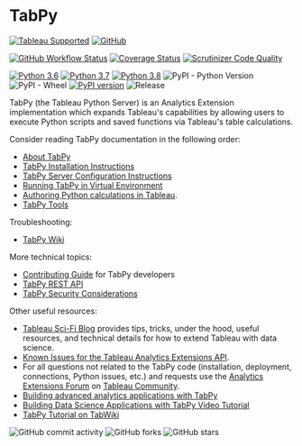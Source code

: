 # TabPy

[![Tableau Supported](https://img.shields.io/badge/Support%20Level-Tableau%20Supported-53bd92.svg)](https://www.tableau.com/support-levels-it-and-developer-tools)
[![GitHub](https://img.shields.io/badge/license-MIT-brightgreen.svg)](https://raw.githubusercontent.com/Tableau/TabPy/master/LICENSE)

[![GitHub Workflow Status](https://img.shields.io/github/workflow/status/tableau/tabpy/Test%20Run%20on%20Push)](https://github.com/tableau/TabPy/actions?query=workflow%3A%22Test+Run+on+Push%22)
[![Coverage Status](https://coveralls.io/repos/github/tableau/TabPy/badge.svg?branch=master)](https://coveralls.io/github/tableau/TabPy?branch=master)
[![Scrutinizer Code Quality](https://scrutinizer-ci.com/g/tableau/TabPy/badges/quality-score.png?b=master)](https://scrutinizer-ci.com/g/tableau/TabPy/?branch=master)

[![Python 3.6](https://img.shields.io/badge/python-3.6-blue.svg)](https://www.python.org/downloads/release/python-360/)
[![Python 3.7](https://img.shields.io/badge/python-3.7-blue.svg)](https://www.python.org/downloads/release/python-370/)
[![Python 3.8](https://img.shields.io/badge/python-3.8-blue.svg)](https://www.python.org/downloads/release/python-380/)
![PyPI - Python Version](https://img.shields.io/pypi/pyversions/tabpy?label=PyPI%20Python%20versions)
![PyPI - Wheel](https://img.shields.io/pypi/wheel/tabpy)
[![PyPI version](https://badge.fury.io/py/tabpy.svg)](https://pypi.python.org/pypi/tabpy/)
![Release](https://img.shields.io/github/release/tableau/TabPy.svg)

TabPy (the Tableau Python Server) is an Analytics Extension implementation which
expands Tableau's capabilities by allowing users to execute Python scripts and
saved functions via Tableau's table calculations.

Consider reading TabPy documentation in the following order:

* [About TabPy](docs/about.md)
* [TabPy Installation Instructions](docs/server-install.md)
* [TabPy Server Configuration Instructions](docs/server-config.md)
* [Running TabPy in Virtual Environment](docs/tabpy-virtualenv.md)
* [Authoring Python calculations in Tableau](docs/TableauConfiguration.md).
* [TabPy Tools](docs/tabpy-tools.md)

Troubleshooting:

* [TabPy Wiki](https://github.com/tableau/TabPy/wiki)

More technical topics:

* [Contributing Guide](CONTRIBUTING.md) for TabPy developers
* [TabPy REST API](docs/server-rest.md)
* [TabPy Security Considerations](docs/security.md)

Other useful resources:

* [Tableau Sci-Fi Blog](http://tabscifi.com/) provides tips, tricks, under
  the hood, useful resources, and technical details for how to extend
  Tableau with data science.
* [Known Issues for the Tableau Analytics Extensions API](https://tableau.github.io/analytics-extensions-api/docs/ae_known_issues.html).
* For all questions not related to the TabPy code (installation, deployment,
  connections, Python issues, etc.) and requests use the
  [Analytics Extensions Forum](https://community.tableau.com/community/forums/analyticsextensions)
  on [Tableau Community](https://community.tableau.com).
* [Building advanced analytics applications with TabPy](https://www.tableau.com/about/blog/2017/1/building-advanced-analytics-applications-tabpy-64916)
* [Building Data Science Applications with TabPy Video Tutorial](https://youtu.be/nRtOMTnBz_Y)
* [TabPy Tutorial on TabWiki](https://community.tableau.com/docs/DOC-10856)

![GitHub commit activity](https://img.shields.io/github/commit-activity/m/tableau/TabPy.svg)
![GitHub forks](https://img.shields.io/github/forks/tableau/TabPy.svg?label=Forks&style=social)
![GitHub stars](https://img.shields.io/github/stars/tableau/TabPy.svg?style=social)
